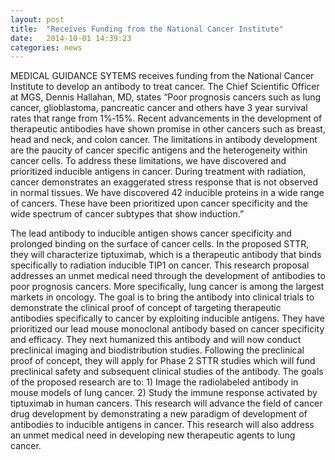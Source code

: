 ```yaml
---
layout: post
title:  "Receives Funding from the National Cancer Institute"
date:   2014-10-01 14:39:23
categories: news
---
```

MEDICAL GUIDANCE SYTEMS receives funding from the National Cancer Institute to develop an antibody to treat cancer. The Chief Scientific Officer at MGS, Dennis Hallahan, MD, states “Poor prognosis cancers such as lung cancer, glioblastoma, pancreatic cancer and others have 3 year survival rates that range from 1%‐15%. Recent advancements in the development of therapeutic antibodies have shown promise in other cancers such as breast, head and neck, and colon cancer. The limitations in antibody development are the paucity of cancer specific antigens and the heterogeneity within cancer cells. To address these limitations, we have discovered and prioritized inducible antigens in cancer. During treatment with radiation, cancer demonstrates an exaggerated stress response that is not observed in normal tissues. We have discovered 42 inducible proteins in a wide range of cancers. These have been prioritized upon cancer specificity and the wide spectrum of cancer subtypes that show induction.”

The lead antibody to inducible antigen shows cancer specificity and prolonged binding on the
surface of cancer cells. In the proposed STTR, they will characterize tiptuximab, which is a therapeutic
antibody that binds specifically to radiation inducible TIP1 on cancer. This research proposal addresses
an unmet medical need through the development of antibodies to poor prognosis cancers. More
specifically, lung cancer is among the largest markets in oncology. The goal is to bring the antibody into
clinical trials to demonstrate the clinical proof of concept of targeting therapeutic antibodies specifically
to cancer by exploiting inducible antigens. They have prioritized our lead mouse monoclonal antibody
based on cancer specificity and efficacy. They next humanized this antibody and will now conduct
preclinical imaging and biodistribution studies. Following the preclinical proof of concept, they will apply for Phase 2 STTR studies which will fund preclinical safety and subsequent clinical studies of the antibody. The goals of the proposed research are to: 1) Image the radiolabeled antibody in mouse models of lung cancer. 2) Study the immune response activated by tiptuximab in human cancers.
This research will advance the field of cancer drug development by demonstrating a new paradigm of
development of antibodies to inducible antigens in cancer. This research will also address an unmet
medical need in developing new therapeutic agents to lung cancer.
